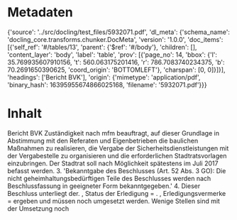 # Metadaten
{'source': '../src/docling/test_files/5932071.pdf', 'dl_meta': {'schema_name': 'docling_core.transforms.chunker.DocMeta', 'version': '1.0.0', 'doc_items': [{'self_ref': '#/tables/13', 'parent': {'$ref': '#/body'}, 'children': [], 'content_layer': 'body', 'label': 'table', 'prov': [{'page_no': 14, 'bbox': {'l': 35.769935607910156, 't': 560.063175201416, 'r': 786.7083740234375, 'b': 70.2691650390625, 'coord_origin': 'BOTTOMLEFT'}, 'charspan': [0, 0]}]}], 'headings': ['Bericht BVK'], 'origin': {'mimetype': 'application/pdf', 'binary_hash': 16395955674866025168, 'filename': '5932071.pdf'}}}

# Inhalt
Bericht BVK
Zuständigkeit nach mfm beauftragt, auf dieser Grundlage in Abstimmung mit den Referaten und Eigenbetrieben die baulichen Maßnahmen zu realisieren, die Vergabe der Sicherheitsdienstleistungen mit der Vergabestelle zu organisieren und die erforderlichen Stadtratsvorlagen einzubringen. Der Stadtrat soll nach Möglichkeit spätestens im Juli 2017 befasst werden. 3. 'Bekanntgabe des Beschlusses (Art. 52 Abs. 3 GO): Die nicht geheimhaltungsbedürftigen Teile des Beschlusses werden nach Beschlussfassung in geeigneter Form bekanntgegeben.' 4. Dieser Beschluss unterliegt der. , Status der Erledigung = . , Erledigungsvermerke = ergeben und müssen noch umgesetzt werden. Wenige Stellen sind mit der Umsetzung noch